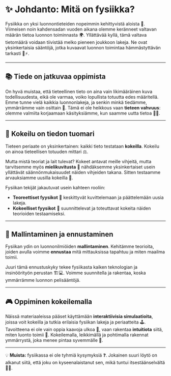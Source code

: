 # ✨ Johdanto: Mitä on fysiikka?

Fysiikka on yksi luonnontieteiden nopeimmin kehittyvistä aloista 🚀. Viimeisen noin kahdensadan vuoden aikana olemme keränneet valtavan määrän tietoa luonnon toiminnasta 🌍. Yllättävää kyllä, tämä valtava tietomäärä voidaan tiivistää melko pieneen joukkoon lakeja. Ne ovat yksinkertaisia sääntöjä, jotka kuvaavat luonnon toimintaa hämmästyttävän tarkasti 📜⚡.

---

## 📚 Tiede on jatkuvaa oppimista

On hyvä muistaa, että tieteellinen tieto on aina vain likimääräinen kuva todellisuudesta, eikä ole varmaa, voiko lopullista totuutta edes määritellä. Emme tunne vielä kaikkia luonnonlakeja, ja senkin minkä tiedämme, ymmärrämme vain osittain 🧩. Tämä ei ole heikkous vaan **tieteen vahvuus**: olemme valmiita korjaamaan käsityksiämme, kun saamme uutta tietoa 🔄💡.

---

## 🧪 Kokeilu on tiedon tuomari

Tieteen periaate on yksinkertainen: kaikki tieto testataan **kokeilla**. Kokeilu on ainoa tieteellisen totuuden mittari ⚖️.  

Mutta mistä teoriat ja lait tulevat?  Kokeet antavat meille vihjeitä, mutta tarvitsemme myös **mielikuvitusta** 🌈 nähdäksemme yksinkertaiset usein yllättävät säännönmukaisuudet näiden vihjeiden takana. Sitten testaamme arvauksiamme uusilla kokeilla 🔬.

Fysiikan tekijät jakautuvat usein kahteen rooliin:  
- **Teoreettiset fyysikot** 🧠 keskittyvät kuvittelemaan ja päättelemään uusia lakeja.  
- **Kokeelliset fyysikot** 🔧 suunnittelevat ja toteuttavat kokeita näiden teorioiden testaamiseksi.  

---

## 🔮 Mallintaminen ja ennustaminen

Fysiikan ydin on luonnonilmiöiden **mallintaminen**.  Kehitämme teorioita, joiden avulla voimme **ennustaa** mitä mittauksissa tapahtuu ja miten maailma toimii.  

Juuri tämä ennustuskyky tekee fysiikasta kaiken teknologian ja insinöörityön perustan 🏗️💻. Voimme suunnitella ja rakentaa, koska ymmärrämme luonnon pelisääntöjä.

---

## 🎮 Oppiminen kokeilemalla

Näissä materiaaleissa pääset käyttämään **interaktiivisia simulaatioita**, joissa voit kokeilla ja tutkia erilaisia fysiikan lakeja ja periaatteita 🕹️.  Tavoitteena ei ole vain oppia kaavoja ulkoa 📐, vaan rakentaa **intuitiota** siitä, miten luonto toimii 🌌. Kokeilemalla, leikkimällä ja pohtimalla rakennat ymmärrystä, joka menee pintaa syvemmälle 🌊.

---

💡 **Muista:** fysiikassa ei ole tyhmiä kysymyksiä ❓. Jokainen suuri löytö on alkanut siitä, että joku on kyseenalaistanut sen, mikä tuntui itsestäänselvältä 🔎🌟.
